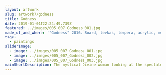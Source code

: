 ```yaml
---
layout: artwork
slug: artwork7/godness
title: Godness
date: 2019-01-01T22:24:49.739Z
featured: ../images/005_007_Godness_001.jpg
made_of_and_where: '"Godness" 2016. Board, levkas, tempera, acrylic, metal, gold, 175 x 120.'
tags:
  - paintings
sliderImage:
  - image: ../images/005_007_Godness_001.jpg
  - image: ../images/005_007_Godness_002.jpg
  - image: ../images/005_007_Godness_003.jpg
mainShortDescription: The mystical Divine woman looking at the spectator is the image of the Mother Goddess, symbol of procreation. But it does not belong to any of the known religious denominations. It is a complete fiction, the fruit of my imagination of the human nature of a woman.
---
```

